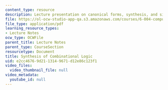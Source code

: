 ```yaml
---
content_type: resource
description: Lecture presentation on canonical forms, synthesis, and simplification.
file: https://ol-ocw-studio-app-qa.s3.amazonaws.com/courses/6-004-computation-structures-spring-2009/e2cc46769d2113149671d12e86c123f1_MIT6_004s09_lec04.pdf
file_type: application/pdf
learning_resource_types:
- Lecture Notes
ocw_type: OCWFile
parent_title: Lecture Notes
parent_type: CourseSection
resourcetype: Document
title: Synthesis of Combinational Logic
uid: e2cc4676-9d21-1314-9671-d12e86c123f1
video_files:
  video_thumbnail_file: null
video_metadata:
  youtube_id: null
---
```

